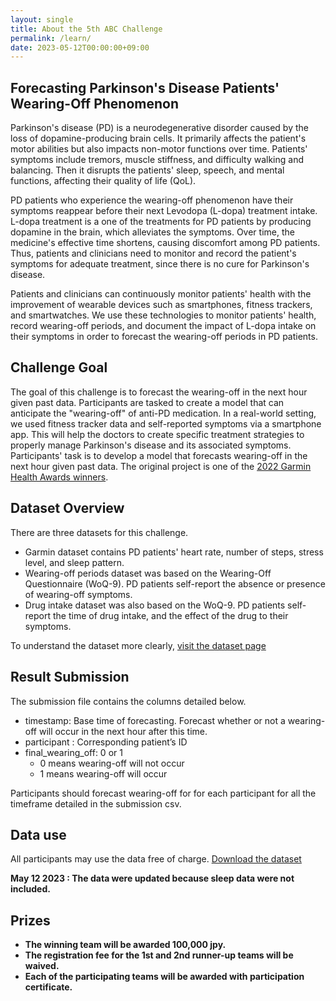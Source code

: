 ```yaml
---
layout: single
title: About the 5th ABC Challenge
permalink: /learn/
date: 2023-05-12T00:00:00+09:00
---
```


## Forecasting Parkinson's Disease Patients' Wearing-Off Phenomenon

Parkinson's disease (PD) is a neurodegenerative disorder caused by the loss of dopamine-producing brain cells.
It primarily affects the patient's motor abilities but also impacts non-motor functions over time.
Patients' symptoms include tremors, muscle stiffness, and difficulty walking and balancing.
Then it disrupts the patients' sleep, speech, and mental functions, affecting their quality of life (QoL).

PD patients who experience the wearing-off phenomenon have their symptoms reappear before their next Levodopa (L-dopa) treatment intake.
L-dopa treatment is a one of the treatments for PD patients by producing dopamine in the brain, which alleviates the symptoms.
Over time, the medicine's effective time shortens, causing discomfort among PD patients.
Thus, patients and clinicians need to monitor and record the patient's symptoms for adequate treatment, since there is no cure for Parkinson's disease.

Patients and clinicians can continuously monitor patients' health with the improvement of wearable devices such as smartphones, fitness trackers, and smartwatches.
We use these technologies to monitor patients' health, record wearing-off periods, and document the impact of L-dopa intake on their symptoms in order to forecast the wearing-off periods in PD patients.

## Challenge Goal 
The goal of this challenge is to forecast the wearing-off in the next hour given past data.
Participants are tasked to create a model that can anticipate the "wearing-off" of anti-PD medication.
In a real-world setting, we used fitness tracker data and self-reported symptoms via a smartphone app.
This will help the doctors to create specific treatment strategies to properly manage Parkinson's disease and its associated symptoms. Participants' task is to develop a model that forecasts wearing-off in the next hour given past data. The original project is one of the [2022 Garmin Health Awards winners](https://www.kyutech.ac.jp/english/en-news/topics/entry-9408.html#prettyPhoto).

## Dataset Overview
There are three datasets for this challenge.
- Garmin dataset contains PD patients' heart rate, number of steps, stress level, and sleep pattern.
- Wearing-off periods dataset was based on the Wearing-Off Questionnaire (WoQ-9). PD patients self-report the absence or presence of wearing-off symptoms.
- Drug intake dataset was also based on the WoQ-9. PD patients self-report the time of drug intake, and the effect of the drug to their symptoms.

 To understand the dataset more clearly, [visit the dataset page](/challenge2023/data/)



## Result Submission
The submission file contains the columns detailed below. 
- timestamp: Base time of forecasting. Forecast whether or not a wearing-off will occur in the next hour after this time.
- participant : Corresponding patient’s ID
- final_wearing_off: 0 or 1
  - 0 means wearing-off will not occur
  - 1 means wearing-off will occur

Participants should forecast wearing-off for for each participant for all the timeframe detailed in the submission csv.


<!--
Table 1 provides the overview of the file. 
You can download the [submission.csv from HERE](/challenge2023/assets/images/forecast_timeframe.png)

Participants should forecast wearing-off for the timeframe detailed in Table 1 for each participant.

![forecast_timeframe](/challenge2023/assets/images/forecast_timeframe.png)

![submission_format](/challenge2023/assets/images/submission_format.png)

The submission file name should be named challenge_[team_name]_result.csv following the format in Table 2.

![submission_file](/challenge2023/assets/images/submission_file.png)



- [Check the tutorial here](https://colab.research.google.com/drive/1A4zSOSO0IXwc-iB9EFdOr6mUP85KAxFm?usp=sharing)

## Evaluation
Participants are required to propose their pipelines, predict and submit the activity label for the testing dataset as shown in the [tutorial](https://colab.research.google.com/drive/1euqLhhsb21bbOETWMY9DkUcue6t33j1j?usp=sharing). The test submission folder contains test time stamps that you need to predict for each user. The files contain time stamps, and activity_type_ids and the columns are filled up with zero as shown in Table 3 below.

![Table3](/challenge2022/assets/images/Table3.png)

The participants are required to put 1 in place of 0 when the activity is supposed to happen and regenerate the files. Please make sure to maintain the shape same as the provided files(any changes that occurred in the submission are not the liability of the organizers, please make sure that there is no difference in shape and activity_type_id with the given file). 

As shown in Table 3, we expect the participants to generate 5 similar files one for each user, and submit them to us. As the occurrence of activities differs in different users we will match with label files of each user and see how many activities were accurately identified to have occurred by the participants.

For evaluation along with counting the percentage of how many activities were predicted for each user, we will also consider Precision, Recall, and F1 Score. We will take an average of all the scores of all the users.The baseline result for each user is shared in the table below.


![Table4](/challenge2022/assets/images/Table4.png)


## Result Submission
Please submit your results via the submission form. [Access the Submission Form here](https://forms.gle/cDEhfHQjiSGKP5Zh6)
-->
## Data use
All participants may use the data free of charge. [Download the dataset](https://ieee-dataport.org/competitions/5th-abc-challenge-forecasting-parkinsons-disease-patients-wearing-phenomenon-datasets)

<b> May 12 2023 : The data were updated because sleep data were not included.

## Prizes
- The winning team will be awarded 100,000 jpy.
- The registration fee for the 1st and 2nd runner-up teams will be waived.
- Each of the participating teams will be awarded with participation certificate.


